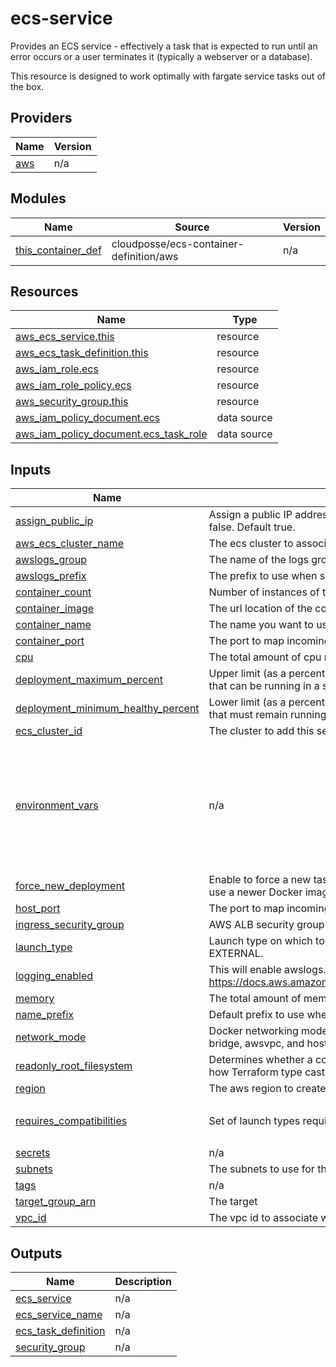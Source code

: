 <!--- BEGIN_TF_DOCS --->
# ecs-service

Provides an ECS service - effectively a task that is expected to run until an error occurs or a user terminates it (typically a webserver or a database).

This resource is designed to work optimally with fargate service tasks out of the box.

## Providers

| Name | Version |
|------|---------|
| <a name="provider_aws"></a> [aws](#provider\_aws) | n/a |

## Modules

| Name | Source | Version |
|------|--------|---------|
| <a name="module_this_container_def"></a> [this\_container\_def](#module\_this\_container\_def) | cloudposse/ecs-container-definition/aws | n/a |

## Resources

| Name | Type |
|------|------|
| [aws_ecs_service.this](https://registry.terraform.io/providers/hashicorp/aws/latest/docs/resources/ecs_service) | resource |
| [aws_ecs_task_definition.this](https://registry.terraform.io/providers/hashicorp/aws/latest/docs/resources/ecs_task_definition) | resource |
| [aws_iam_role.ecs](https://registry.terraform.io/providers/hashicorp/aws/latest/docs/resources/iam_role) | resource |
| [aws_iam_role_policy.ecs](https://registry.terraform.io/providers/hashicorp/aws/latest/docs/resources/iam_role_policy) | resource |
| [aws_security_group.this](https://registry.terraform.io/providers/hashicorp/aws/latest/docs/resources/security_group) | resource |
| [aws_iam_policy_document.ecs](https://registry.terraform.io/providers/hashicorp/aws/latest/docs/data-sources/iam_policy_document) | data source |
| [aws_iam_policy_document.ecs_task_role](https://registry.terraform.io/providers/hashicorp/aws/latest/docs/data-sources/iam_policy_document) | data source |

## Inputs

| Name | Description | Type | Default | Required |
|------|-------------|------|---------|:--------:|
| <a name="input_assign_public_ip"></a> [assign\_public\_ip](#input\_assign\_public\_ip) | Assign a public IP address to the ENI (Fargate launch type only). Valid values are true or false. Default true. | `bool` | `true` | no |
| <a name="input_aws_ecs_cluster_name"></a> [aws\_ecs\_cluster\_name](#input\_aws\_ecs\_cluster\_name) | The ecs cluster to associate this ecs-service with | `any` | n/a | yes |
| <a name="input_awslogs_group"></a> [awslogs\_group](#input\_awslogs\_group) | The name of the logs group to send log event to. | `string` | `""` | no |
| <a name="input_awslogs_prefix"></a> [awslogs\_prefix](#input\_awslogs\_prefix) | The prefix to use when sending log events to the logs group. | `string` | `""` | no |
| <a name="input_container_count"></a> [container\_count](#input\_container\_count) | Number of instances of the task definition to place and keep running. | `number` | `3` | no |
| <a name="input_container_image"></a> [container\_image](#input\_container\_image) | The url location of the container image to use | `any` | n/a | yes |
| <a name="input_container_name"></a> [container\_name](#input\_container\_name) | The name you want to use to describe the container | `any` | n/a | yes |
| <a name="input_container_port"></a> [container\_port](#input\_container\_port) | The port to map incoming traffic to on the container | `any` | n/a | yes |
| <a name="input_cpu"></a> [cpu](#input\_cpu) | The total amount of cpu resources available to this container | `number` | `256` | no |
| <a name="input_deployment_maximum_percent"></a> [deployment\_maximum\_percent](#input\_deployment\_maximum\_percent) | Upper limit (as a percentage of the service's desiredCount) of the number of running tasks that can be running in a service during a deployment. | `number` | `100` | no |
| <a name="input_deployment_minimum_healthy_percent"></a> [deployment\_minimum\_healthy\_percent](#input\_deployment\_minimum\_healthy\_percent) | Lower limit (as a percentage of the service's desiredCount) of the number of running tasks that must remain running and healthy in a service during a deployment. | `number` | `10` | no |
| <a name="input_ecs_cluster_id"></a> [ecs\_cluster\_id](#input\_ecs\_cluster\_id) | The cluster to add this service to. | `any` | n/a | yes |
| <a name="input_environment_vars"></a> [environment\_vars](#input\_environment\_vars) | n/a | `list` | <pre>[<br>  {<br>    "name": "NODE_ENV",<br>    "value": "production"<br>  },<br>  {<br>    "name": "NO_COLOR",<br>    "value": "true"<br>  }<br>]</pre> | no |
| <a name="input_force_new_deployment"></a> [force\_new\_deployment](#input\_force\_new\_deployment) | Enable to force a new task deployment of the service. This can be used to update tasks to use a newer Docker image with same image/tag combination | `bool` | `false` | no |
| <a name="input_host_port"></a> [host\_port](#input\_host\_port) | The port to map incoming traffic to on the ecs host | `any` | `null` | no |
| <a name="input_ingress_security_group"></a> [ingress\_security\_group](#input\_ingress\_security\_group) | AWS ALB security group to use with ecs service network  configuration | `any` | n/a | yes |
| <a name="input_launch_type"></a> [launch\_type](#input\_launch\_type) | Launch type on which to run your service. The valid values are EC2, FARGATE, and EXTERNAL. | `string` | `"FARGATE"` | no |
| <a name="input_logging_enabled"></a> [logging\_enabled](#input\_logging\_enabled) | This will enable awslogs. Docs: https://docs.aws.amazon.com/AmazonECS/latest/APIReference/API_LogConfiguration.html | `bool` | `true` | no |
| <a name="input_memory"></a> [memory](#input\_memory) | The total amount of memory resources available to this container | `number` | `512` | no |
| <a name="input_name_prefix"></a> [name\_prefix](#input\_name\_prefix) | Default prefix to use when creating resources. If none provided use container name. | `string` | `""` | no |
| <a name="input_network_mode"></a> [network\_mode](#input\_network\_mode) | Docker networking mode to use for the containers in the task. Valid values are none, bridge, awsvpc, and host. | `string` | `"awsvpc"` | no |
| <a name="input_readonly_root_filesystem"></a> [readonly\_root\_filesystem](#input\_readonly\_root\_filesystem) | Determines whether a container is given read-only access to its root filesystem. Due to how Terraform type casts booleans in json it is required to double quote this value | `bool` | `true` | no |
| <a name="input_region"></a> [region](#input\_region) | The aws region to create the resources in. | `string` | `"us-east-1"` | no |
| <a name="input_requires_compatibilities"></a> [requires\_compatibilities](#input\_requires\_compatibilities) | Set of launch types required by the task. The valid values are EC2 and FARGATE. | `list` | <pre>[<br>  "FARGATE"<br>]</pre> | no |
| <a name="input_secrets"></a> [secrets](#input\_secrets) | n/a | `list` | `[]` | no |
| <a name="input_subnets"></a> [subnets](#input\_subnets) | The subnets to use for the alb traffic and security group config | `any` | n/a | yes |
| <a name="input_tags"></a> [tags](#input\_tags) | n/a | `map` | `{}` | no |
| <a name="input_target_group_arn"></a> [target\_group\_arn](#input\_target\_group\_arn) | The target | `any` | n/a | yes |
| <a name="input_vpc_id"></a> [vpc\_id](#input\_vpc\_id) | The vpc id to associate with network resources. | `any` | n/a | yes |

## Outputs

| Name | Description |
|------|-------------|
| <a name="output_ecs_service"></a> [ecs\_service](#output\_ecs\_service) | n/a |
| <a name="output_ecs_service_name"></a> [ecs\_service\_name](#output\_ecs\_service\_name) | n/a |
| <a name="output_ecs_task_definition"></a> [ecs\_task\_definition](#output\_ecs\_task\_definition) | n/a |
| <a name="output_security_group"></a> [security\_group](#output\_security\_group) | n/a |

<!--- END_TF_DOCS --->
